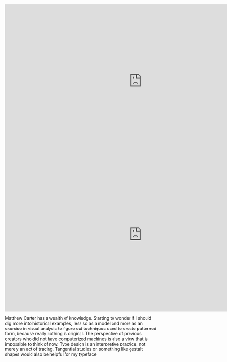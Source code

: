 <a name="matthewcarter01"></a>

<iframe width="900" height="506" src="https://www.youtube.com/embed/sscKhCjc9ZI" frameborder="0" allow="accelerometer; encrypted-media; gyroscope; picture-in-picture" allowfullscreen></iframe>

<iframe width="900" height="506" src="https://www.youtube.com/embed/RojKQ-w9zn8" frameborder="0" allow="accelerometer; encrypted-media; gyroscope; picture-in-picture" allowfullscreen></iframe>

Matthew Carter has a wealth of knowledge. Starting to wonder if I should dig more into historical examples, less so as a model and more as an exercise in visual analysis to figure out techniques used to create patterned form, because really nothing is original. The perspective of previous creators who did not have computerized machines is also a view that is impossible to think of now. Type design is an interpretive practice, not merely an act of tracing. Tangential studies on something like gestalt shapes would also be helpful for my typeface.
